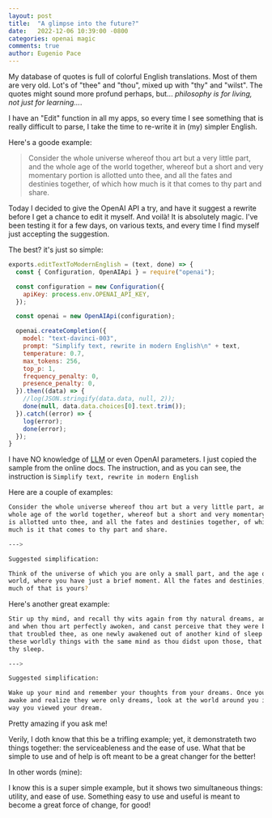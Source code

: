 ```yaml
---
layout: post
title:  "A glimpse into the future?"
date:   2022-12-06 10:39:00 -0800
categories: openai magic
comments: true
author: Eugenio Pace
---
```


My database of quotes is full of colorful English translations. Most of them are very old. Lot's of "thee" and "thou", mixed up with "thy" and "wilst". The quotes might sound more profund perhaps, but... _philosophy is for living, not just for learning..._.

I have an "Edit" function in all my apps, so every time I see something that is really difficult to parse, I take the time to re-write it in (my) simpler English. 

Here's a goode example:

> Consider the whole universe whereof thou art but a very little part, and the whole age of the world together, whereof but a short and very momentary portion is allotted unto thee, and all the fates and destinies together, of which how much is it that comes to thy part and share.

Today I decided to give the OpenAI API a try, and have it suggest a rewrite before I get a chance to edit it myself. And voilà! It is absolutely magic. I've been testing it for a few days, on various texts, and every time I find myself just accepting the suggestion.

The best? it's just so simple:

```js
exports.editTextToModernEnglish = (text, done) => {
  const { Configuration, OpenAIApi } = require("openai");

  const configuration = new Configuration({
    apiKey: process.env.OPENAI_API_KEY,
  });

  const openai = new OpenAIApi(configuration);

  openai.createCompletion({
    model: "text-davinci-003",
    prompt: "Simplify text, rewrite in modern English\n" + text,
    temperature: 0.7,
    max_tokens: 256,
    top_p: 1,
    frequency_penalty: 0,
    presence_penalty: 0,
  }).then((data) => {
    //log(JSON.stringify(data.data, null, 2));
    done(null, data.data.choices[0].text.trim());
  }).catch((error) => { 
    log(error); 
    done(error);
  });
}
```

I have NO knowledge of [LLM](https://en.wikipedia.org/wiki/Wikipedia:Large_language_models) or even OpenAI parameters. I just copied the sample from the online docs. The instruction, and as you can see, the instruction is `Simplify text, rewrite in modern English`

Here are a couple of examples:

```sh
Consider the whole universe whereof thou art but a very little part, and the 
whole age of the world together, whereof but a short and very momentary portion 
is allotted unto thee, and all the fates and destinies together, of which how 
much is it that comes to thy part and share.

--->

Suggested simplification:

Think of the universe of which you are only a small part, and the age of the 
world, where you have just a brief moment. All the fates and destinies, how 
much of that is yours?
```

Here's another great example:


```sh
Stir up thy mind, and recall thy wits again from thy natural dreams, and visions,
and when thou art perfectly awoken, and canst perceive that they were butdreams 
that troubled thee, as one newly awakened out of another kind of sleep lookupon 
these worldly things with the same mind as thou didst upon those, that thousawest in 
thy sleep.

--->

Suggested simplification:

Wake up your mind and remember your thoughts from your dreams. Once you are fully 
awake and realize they were only dreams, look at the world around you in the same 
way you viewed your dream.
```

Pretty amazing if you ask me!

Verily, I doth know that this be a trifling example; yet, it demonstrateth two things together: the serviceableness and the ease of use. What that be simple to use and of help is oft meant to be a great changer for the better!

In other words (mine):

I know this is a super simple example, but it shows two simultaneous things: utility, and ease of use. Something easy to use and useful is meant to become a great force of change, for good!




